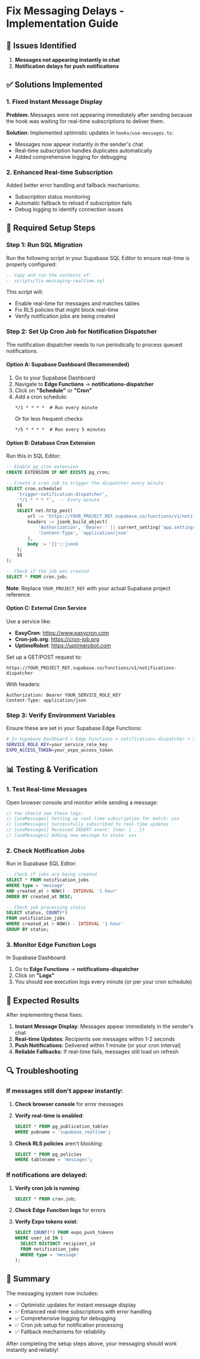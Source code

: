 # Fix Messaging Delays - Implementation Guide

## 🚨 **Issues Identified**

1. **Messages not appearing instantly in chat**
2. **Notification delays for push notifications**

## ✅ **Solutions Implemented**

### 1. **Fixed Instant Message Display**

**Problem**: Messages were not appearing immediately after sending because the hook was waiting for real-time subscriptions to deliver them.

**Solution**: Implemented optimistic updates in `hooks/use-messages.ts`:
- Messages now appear instantly in the sender's chat
- Real-time subscription handles duplicates automatically
- Added comprehensive logging for debugging

### 2. **Enhanced Real-time Subscription**

Added better error handling and fallback mechanisms:
- Subscription status monitoring
- Automatic fallback to reload if subscription fails
- Debug logging to identify connection issues

## 🔧 **Required Setup Steps**

### Step 1: Run SQL Migration

Run the following script in your Supabase SQL Editor to ensure real-time is properly configured:

```sql
-- Copy and run the contents of:
-- scripts/fix-messaging-realtime.sql
```

This script will:
- Enable real-time for messages and matches tables
- Fix RLS policies that might block real-time
- Verify notification jobs are being created

### Step 2: Set Up Cron Job for Notification Dispatcher

The notification dispatcher needs to run periodically to process queued notifications.

#### Option A: Supabase Dashboard (Recommended)

1. Go to your Supabase Dashboard
2. Navigate to **Edge Functions** → **notifications-dispatcher**
3. Click on **"Schedule"** or **"Cron"**
4. Add a cron schedule:
   ```
   */1 * * * *  # Run every minute
   ```
   Or for less frequent checks:
   ```
   */5 * * * *  # Run every 5 minutes
   ```

#### Option B: Database Cron Extension

Run this in SQL Editor:

```sql
-- Enable pg_cron extension
CREATE EXTENSION IF NOT EXISTS pg_cron;

-- Create a cron job to trigger the dispatcher every minute
SELECT cron.schedule(
    'trigger-notification-dispatcher',
    '*/1 * * * *',  -- Every minute
    $$
    SELECT net.http_post(
        url := 'https://YOUR_PROJECT_REF.supabase.co/functions/v1/notifications-dispatcher',
        headers := jsonb_build_object(
            'Authorization', 'Bearer ' || current_setting('app.settings.service_role_key'),
            'Content-Type', 'application/json'
        ),
        body := '{}'::jsonb
    );
    $$
);

-- Check if the job was created
SELECT * FROM cron.job;
```

**Note**: Replace `YOUR_PROJECT_REF` with your actual Supabase project reference.

#### Option C: External Cron Service

Use a service like:
- **EasyCron**: https://www.easycron.com
- **Cron-job.org**: https://cron-job.org
- **UptimeRobot**: https://uptimerobot.com

Set up a GET/POST request to:
```
https://YOUR_PROJECT_REF.supabase.co/functions/v1/notifications-dispatcher
```

With headers:
```
Authorization: Bearer YOUR_SERVICE_ROLE_KEY
Content-Type: application/json
```

### Step 3: Verify Environment Variables

Ensure these are set in your Supabase Edge Functions:

```bash
# In Supabase Dashboard > Edge Functions > notifications-dispatcher > Secrets
SERVICE_ROLE_KEY=your_service_role_key
EXPO_ACCESS_TOKEN=your_expo_access_token
```

## 📊 **Testing & Verification**

### 1. Test Real-time Messages

Open browser console and monitor while sending a message:

```javascript
// You should see these logs:
// [useMessages] Setting up real-time subscription for match: xxx
// [useMessages] Successfully subscribed to real-time updates
// [useMessages] Received INSERT event: {new: {...}}
// [useMessages] Adding new message to state: xxx
```

### 2. Check Notification Jobs

Run in Supabase SQL Editor:

```sql
-- Check if jobs are being created
SELECT * FROM notification_jobs 
WHERE type = 'message' 
AND created_at > NOW() - INTERVAL '1 hour'
ORDER BY created_at DESC;

-- Check job processing status
SELECT status, COUNT(*) 
FROM notification_jobs 
WHERE created_at > NOW() - INTERVAL '1 hour'
GROUP BY status;
```

### 3. Monitor Edge Function Logs

In Supabase Dashboard:
1. Go to **Edge Functions** → **notifications-dispatcher**
2. Click on **"Logs"**
3. You should see execution logs every minute (or per your cron schedule)

## 🎯 **Expected Results**

After implementing these fixes:

1. **Instant Message Display**: Messages appear immediately in the sender's chat
2. **Real-time Updates**: Recipients see messages within 1-2 seconds
3. **Push Notifications**: Delivered within 1 minute (or your cron interval)
4. **Reliable Fallbacks**: If real-time fails, messages still load on refresh

## 🔍 **Troubleshooting**

### If messages still don't appear instantly:

1. **Check browser console** for error messages
2. **Verify real-time is enabled**:
   ```sql
   SELECT * FROM pg_publication_tables 
   WHERE pubname = 'supabase_realtime';
   ```

3. **Check RLS policies** aren't blocking:
   ```sql
   SELECT * FROM pg_policies 
   WHERE tablename = 'messages';
   ```

### If notifications are delayed:

1. **Verify cron job is running**:
   ```sql
   SELECT * FROM cron.job;
   ```

2. **Check Edge Function logs** for errors

3. **Verify Expo tokens exist**:
   ```sql
   SELECT COUNT(*) FROM expo_push_tokens 
   WHERE user_id IN (
     SELECT DISTINCT recipient_id 
     FROM notification_jobs 
     WHERE type = 'message'
   );
   ```

## 📝 **Summary**

The messaging system now includes:
- ✅ Optimistic updates for instant message display
- ✅ Enhanced real-time subscriptions with error handling
- ✅ Comprehensive logging for debugging
- ✅ Cron job setup for notification processing
- ✅ Fallback mechanisms for reliability

After completing the setup steps above, your messaging should work instantly and reliably!
